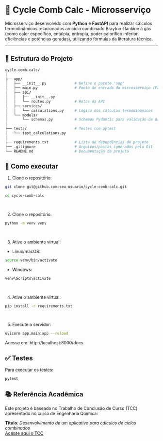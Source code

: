 # 🔬 Cycle Comb Calc - Microsserviço

Microsserviço desenvolvido com **Python** e **FastAPI** para realizar cálculos termodinâmicos relacionados ao ciclo combinado Brayton-Rankine à gás (como calor específico, entalpia, entropia, poder calorífico inferior, eficiências e potências geradas), utilizando fórmulas da literatura técnica.

---

## 📁 Estrutura do Projeto

```bash
cycle-comb-calc/
│
├── app/
│   ├── __init__.py             # Define o pacote 'app'
│   ├── main.py                 # Ponto de entrada do microsserviço (FastAPI)
│   ├── api/
│   │   ├── __init__.py
│   │   └── routes.py           # Rotas da API
│   ├── services/
│   │   └── calculations.py     # Lógica dos cálculos termodinâmicos
│   └── models/
│       └── schemas.py          # Schemas Pydantic para validação de dados
│
├── tests/                      # Testes com pytest
│   └── test_calculations.py
│
├── requirements.txt            # Lista de dependências do projeto
├── .gitignore                  # Arquivos/pastas ignorados pelo Git
└── README.md                   # Documentação do projeto
```


## 🚀 Como executar

1. Clone o repositório:
```bash
git clone git@github.com:seu-usuario/cycle-comb-calc.git

cd cycle-comb-calc
```
<br>

2. Clone o repositório:
```bash
python -m venv venv
```
<br>

3. Ative o ambiente virtual:
- Linux/macOS:
```bash
source venv/bin/activate
```
- Windows:
```bash
venv\Scripts\activate
```
<br>

4. Ative o ambiente virtual:
```bash
pip install -r requirements.txt
```
<br>

5. Execute o servidor:
```bash
uvicorn app.main:app --reload
```
Acesse em: http://localhost:8000/docs


## ✅ Testes
Para executar os testes:
```
pytest
```

## 📚 Referência Acadêmica

Este projeto é baseado no Trabalho de Conclusão de Curso (TCC) apresentado no curso de Engenharia Química:

**Título**: *Desenvolvimento de um aplicativo para cálculos de ciclos combinados*
<br>
[Acesse aqui o TCC](https://admin-pergamum.ifsuldeminas.edu.br/pergamumweb/vinculos/000064/00006417.pdf)


